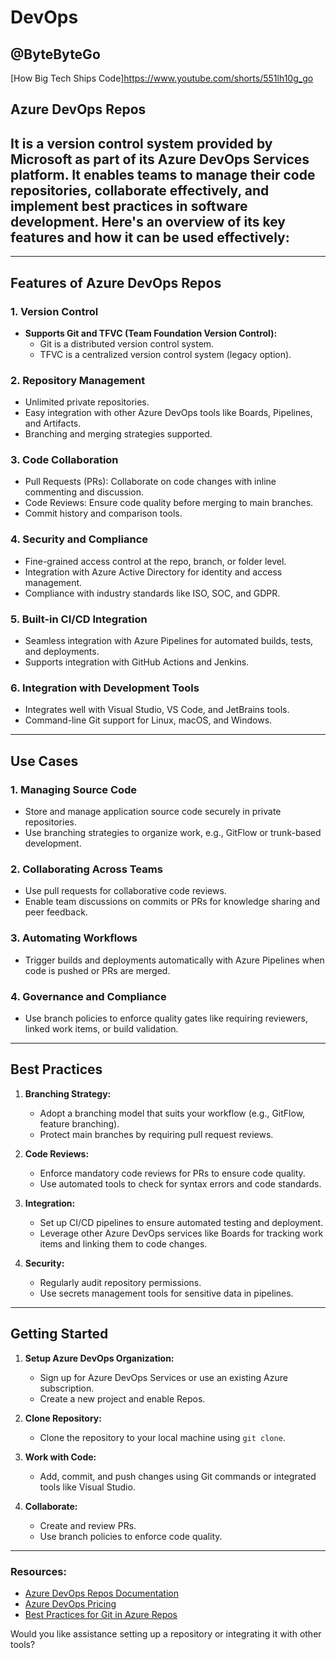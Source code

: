 # DevOps

## @ByteByteGo
[How Big Tech Ships Code]<https://www.youtube.com/shorts/551lh10g_go>

## Azure DevOps Repos 

## It is a version control system provided by Microsoft as part of its **Azure DevOps Services** platform. It enables teams to manage their code repositories, collaborate effectively, and implement best practices in software development. Here's an overview of its key features and how it can be used effectively:

---

## **Features of Azure DevOps Repos**
### **1. Version Control**
- **Supports Git and TFVC (Team Foundation Version Control):**
  - Git is a distributed version control system.
  - TFVC is a centralized version control system (legacy option).

### **2. Repository Management**
- Unlimited private repositories.
- Easy integration with other Azure DevOps tools like Boards, Pipelines, and Artifacts.
- Branching and merging strategies supported.

### **3. Code Collaboration**
- Pull Requests (PRs): Collaborate on code changes with inline commenting and discussion.
- Code Reviews: Ensure code quality before merging to main branches.
- Commit history and comparison tools.

### **4. Security and Compliance**
- Fine-grained access control at the repo, branch, or folder level.
- Integration with Azure Active Directory for identity and access management.
- Compliance with industry standards like ISO, SOC, and GDPR.

### **5. Built-in CI/CD Integration**
- Seamless integration with Azure Pipelines for automated builds, tests, and deployments.
- Supports integration with GitHub Actions and Jenkins.

### **6. Integration with Development Tools**
- Integrates well with Visual Studio, VS Code, and JetBrains tools.
- Command-line Git support for Linux, macOS, and Windows.

---

## **Use Cases**
### **1. Managing Source Code**
- Store and manage application source code securely in private repositories.
- Use branching strategies to organize work, e.g., GitFlow or trunk-based development.

### **2. Collaborating Across Teams**
- Use pull requests for collaborative code reviews.
- Enable team discussions on commits or PRs for knowledge sharing and peer feedback.

### **3. Automating Workflows**
- Trigger builds and deployments automatically with Azure Pipelines when code is pushed or PRs are merged.

### **4. Governance and Compliance**
- Use branch policies to enforce quality gates like requiring reviewers, linked work items, or build validation.

---

## **Best Practices**
1. **Branching Strategy:**
   - Adopt a branching model that suits your workflow (e.g., GitFlow, feature branching).
   - Protect main branches by requiring pull request reviews.

2. **Code Reviews:**
   - Enforce mandatory code reviews for PRs to ensure code quality.
   - Use automated tools to check for syntax errors and code standards.

3. **Integration:**
   - Set up CI/CD pipelines to ensure automated testing and deployment.
   - Leverage other Azure DevOps services like Boards for tracking work items and linking them to code changes.

4. **Security:**
   - Regularly audit repository permissions.
   - Use secrets management tools for sensitive data in pipelines.

---

## **Getting Started**
1. **Setup Azure DevOps Organization:**
   - Sign up for Azure DevOps Services or use an existing Azure subscription.
   - Create a new project and enable Repos.

2. **Clone Repository:**
   - Clone the repository to your local machine using `git clone`.

3. **Work with Code:**
   - Add, commit, and push changes using Git commands or integrated tools like Visual Studio.

4. **Collaborate:**
   - Create and review PRs.
   - Use branch policies to enforce code quality.

---

### **Resources:**
- [Azure DevOps Repos Documentation](https://learn.microsoft.com/en-us/azure/devops/repos/)
- [Azure DevOps Pricing](https://azure.microsoft.com/en-us/pricing/details/devops/)
- [Best Practices for Git in Azure Repos](https://learn.microsoft.com/en-us/azure/devops/repos/git/git-best-practices)

Would you like assistance setting up a repository or integrating it with other tools?
